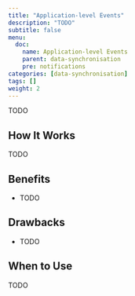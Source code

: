 ```yaml
---
title: "Application-level Events"
description: "TODO"
subtitle: false
menu:
  doc:
    name: Application-level Events
    parent: data-synchronisation
    pre: notifications
categories: [data-synchronisation]
tags: []
weight: 2
---
```


TODO

## How It Works

TODO

## Benefits

- TODO

## Drawbacks

- TODO

## When to Use

TODO
